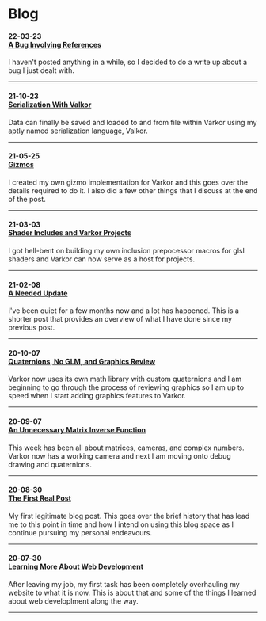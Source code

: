# Blog

#### <div class="date">22-03-23</div> [A Bug Involving References](8_a_bug_involving_references/index.html)
I haven't posted anything in a while, so I decided to do a write up about a bug I just dealt with.

---

#### <div class="date">21-10-23</div> [Serialization With Valkor](7_serialization_with_valkor/index.html)
Data can finally be saved and loaded to and from file within Varkor using my aptly named serialization language, Valkor.

---

#### <div class="date">21-05-25</div> [Gizmos](6_gizmos/index.html)
I created my own gizmo implementation for Varkor and this goes over the details required to do it. I also did a few other things that I discuss at the end of the post.

---

#### <div class="date">21-03-03</div> [Shader Includes and Varkor Projects](5_shader_includes_and_varkor_projects/index.html)
I got hell-bent on building my own inclusion prepocessor macros for glsl shaders and Varkor can now serve as a host for projects.

---

#### <div class="date">21-02-08</div> [A Needed Update](4_a_needed_update/index.html)
I've been quiet for a few months now and a lot has happened. This is a shorter post that provides an overview of what I have done since my previous post.

---

#### <div class="date">20-10-07</div> [Quaternions, No GLM, and Graphics Review](3_quaternions_no_glm_and_graphics_review/index.html)
Varkor now uses its own math library with custom quaternions and I am beginning to go through the process of reviewing graphics so I am up to speed when I start adding graphics features to Varkor.

---

#### <div class="date">20-09-07</div> [An Unnecessary Matrix Inverse Function](2_an_unnecessary_matrix_inverse_function/index.html)
This week has been all about matrices, cameras, and complex numbers. Varkor now has a working camera and next I am moving onto debug drawing and quaternions.

---

#### <div class="date">20-08-30</div> [The First Real Post](1_the_first_real_post/index.html)
My first legitimate blog post. This goes over the brief history that has lead me to this point in time and how I intend on using this blog space as I continue pursuing my personal endeavours.

---

#### <div class="date">20-07-30</div> [Learning More About Web Development](0_learning_more_about_web_development/index.html)
After leaving my job, my first task has been completely overhauling my website to what it is now. This is about that and some of the things I learned about web developlment along the way.

---

